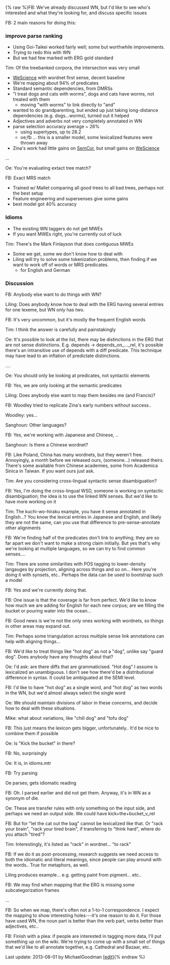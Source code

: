 {% raw %}FB: We've already discussed WN, but I'd like to see who's interested and
what they're looking for, and discuss specific issues

FB: 2 main reasons for doing this:

### improve parse ranking

- Using Goi-Taikei worked fairly well; some but worthwhile
improvements.
- Trying to redo this with WN
- But we had few marked with ERG gold standard

Tim: Of the treebanked corpora, the intersection was very small

- [WeScience](WeScience) with wordnet first sense, decent baseline
- We're mapping about 94% of predicates
- Standard semantic dependencies, from DMRSs
- "I treat dogs and cats with worms", dogs and cats have worms, not
treated with them
  - moving "with worms" to link directly to "and"
- wanted to do grandparenting, but ended up just taking long-distance
dependencies (e.g. dogs...worms), turned out it helped
- Adjectives and adverbs not very completely annotated in WN
- parse selection accuracy average \~ 26%
  - using supertypes, up to 28.2
  - oe;fb ... this is a smaller model, some lexicalized features
were thrown away
- Zina's work had little gains on [SemCor](../SemCor), but small gains on
[WeScience](WeScience)

...

Oe: You're evaluating extact tree match?

FB: Exact MRS match

- Trained w/ Mallet comparing all good trees to all bad trees, perhaps
not the best setup
- Feature engineering and supersenses give some gains
- best model got 40% accuracy

### Idioms

- The existing WN taggers do not get MWEs
- If you want MWEs right, you're currently out of luck

Tim: There's the Mark Finlayson that does contiguous MWEs

- Some we get, some we don't know how to deal with
- Liling will try to solve some tokenization problems, then finding if
we want to work off of words or MRS predicates.
  - for English and German

### Discussion

FB: Anybody else want to do things with WN?

Liling: Does anybody know how to deal with the ERG having several
entries for one lexeme, but WN only has two.

FB: It's very uncommon, but it's mostly the frequent English words

Tim: I think the answer is carefully and painstakingly

Oe: It's possible to look at the list, there may be distinctions in the
ERG that are not sense distinctions. E.g. depends -&gt;
depends\_on\_...\_rel, it's possible there's an intransitive use of
depends with a diff predicate. This technique may have lead to an
inflation of predictate distinctions.

....

Oe: You should only be looking at predicates, not syntactic elements

FB: Yes, we are only looking at the semantic predicates

Liling: Does anybody else want to map them besides me (and Francis)?

FB: Woodley tried to replicate Zina's early numbers without success..

Woodley: yes...

Sanghoun: Other languages?

FB: Yes, we're working with Japanese and Chinese, ..

Sanghoun: Is there a Chinese wordnet?

FB: Like Poland, China has many wordnets, but they weren't free.
Annoyingly, a month before we released ours, (someone...) released
theirs. There's some available from Chinese academies, some from
Academica Sinica in Taiwan. If you want ours just ask.

Tim: Are you considering cross-lingual syntactic sense disambiguation?

FB: Yes, I'm doing the cross-lingual WSD, someone is working on
syntactic disambiguation; the idea is to use the linked WN senses. But
we'd like to have more working on it

Tim: The kuchi-wo-hiraku example, you have it sense annotated in
English...? You know the lexical entries in Japanese and English, and
likely they are not the same, can you use that difference to
pre-sense-annotate other alignments

FB: We're finding half of the predicates don't link to anything; they
are so far apart we don't want to make a strong claim initially. But yes
that's why we're looking at multiple languages, so we can try to find
common senses....

Tim: There are some similarities with POS tagging to lower-density
langauges by projection, aligning across things and so on... Here you're
doing it with synsets, etc.. Perhaps the data can be used to bootstrap
such a model

FB: Yes and we're currently doing that.

FB: One issue is that the coverage is far from perfect. We'd like to
know how much we are adding for English for each new corpus; are we
filling the bucket or pouring water into the ocean...

FB: Good news is we're not the only ones working with wordnets, so
things in other areas may expand out.

Tim: Perhaps some triangulation across multiple sense link annotations
can help with aligning things...

FB: We'd like to treat things like "hot dog" as not a "dog", unlike say
"guard dog". Does anybody have any thoughts about that?

Oe: I'd ask: are there diffs that are grammaticised. "Hot dog" I assume
is lexicalized an unambiguous. I don't see how there'd be a
distributional difference in syntax. It could be ambiguated at the SEMI
level.

FB: I'd like to have "hot dog" as a single word, and "hot dog" as two
words in the WN, but we'd almost always select the single word

Oe: We should maintain divisions of labor in these concerns, and decide
how to deal with these situations.

Mike: what about variations, like "chili dog" and "tofu dog"

FB: This just means the lexicon gets bigger, unfortunately.. It'd be
nice to combine them if possible

Oe: Is "Kick the bucket" in there?

FB: No, surprisingly

Oe: It is, in idioms.mtr

FB: Try parsing

Oe parses; gets idiomatic reading

FB: Oh. I parsed earlier and did not get them. Anyway, it's in WN as a
synonym of die.

Oe: These are transfer rules with only something on the input side, and
perhaps we need an output side. We could have kick+the+bucket\_v\_rel

FB: But for "let the cat out the bag" cannot be lexicalized like that.
Or "rack your brain", "rack your tired brain", if transfering to "think
hard", where do you attach "tired"?

Tim: Interestingly, it's listed as "rack" in wordnet... "to rack"

FB: If we do it as post-processing, research suggests we need access to
both the idiomatic and literal meanings, since people can play around
with the words.. True for metaphors, as well.

Liling produces example... e.g. getting paint from pigment... etc..

FB: We may find when mapping that the ERG is missing some
subcategorization frames

...

FB: So when we map, there's often not a 1-to-1 correspondence. I expect
the mapping to show interesting holes---it's one reason to do it. For
those have used WN, the noun part is better than the verb part, verbs
better than adjectives, etc..

FB: Finish with a plea: if people are interested in tagging more data,
I'll put something up on the wiki. We're trying to come up with a small
set of things that we'd like to all annotate together, e.g. Cathedral
and Bazaar, etc..

Last update: 2013-08-01 by MichaelGoodman [[edit](https://github.com/delph-in/docs/wiki/SaarlandWordNet/_edit)]{% endraw %}